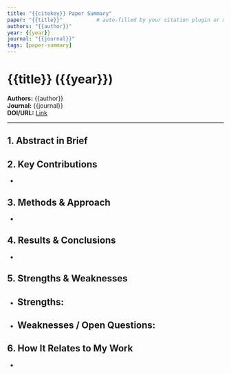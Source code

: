 ```yaml
---
title: "{{citekey}} Paper Summary"
paper: "{{title}}"           # auto-filled by your citation plugin or manual
authors: "{{author}}"
year: {{year}}
journal: "{{journal}}"
tags: [paper-summary]
---
```


# {{title}} ({{year}})  
**Authors:** {{author}}  
**Journal:** {{journal}}  
**DOI/URL:** [Link]({{url}})  

---

## 1. Abstract in Brief
> 

## 2. Key Contributions
- 

## 3. Methods & Approach
- 

## 4. Results & Conclusions
- 

## 5. Strengths & Weaknesses
- **Strengths:**  
  -  
- **Weaknesses / Open Questions:**  
  -  

## 6. How It Relates to My Work
- 
